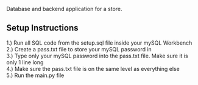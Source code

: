 Database and backend application for a store.


Setup Instructions
------------------

1.) Run all SQL code from the setup.sql file inside your mySQL Workbench </br>
2.) Create a pass.txt file to store your mySQL password in </br>
3.) Type only your mySQL password into the pass.txt file. Make sure it is only 1 line long </br>
4.) Make sure the pass.txt file is on the same level as everything else </br>
5.) Run the main.py file </br>
